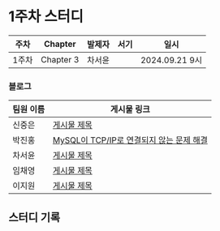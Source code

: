# 1주차 스터디
| 주차  | Chapter | 발제자 | 서기 | 일시 |
|-------|---------|--------|------|------|
| 1주차 | Chapter 3 | 차서윤 |      | 2024.09.21 9시 |

### 블로그

| 팀원 이름 | 게시물 링크 |
|-----------|-------------|
| 신중은    | [게시물 제목](URL) |
| 박진홍    | [MySQL이 TCP/IP로 연결되지 않는 문제 해결]([URL](https://jiinhong.github.io/posts/MySQL%EC%9D%B4-TCP.IP%EB%A1%9C-%EC%97%B0%EA%B2%B0%EB%90%98%EC%A7%80-%EC%95%8A%EB%8A%94-%EB%AC%B8%EC%A0%9C-%ED%95%B4%EA%B2%B0/)) |
| 차서윤    | [게시물 제목](URL) |
| 임채영    | [게시물 제목](URL) |
| 이지원    | [게시물 제목](URL) |

## 스터디 기록
